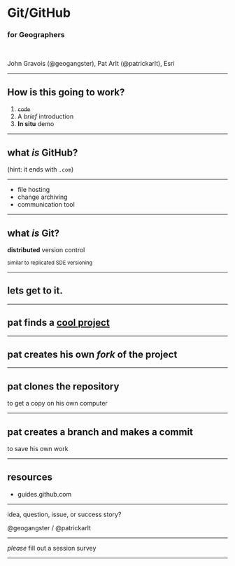 <!-- to do
brief intro - john?

meat:
1. pat finds a [cool project](https://github.com/jgravois/sandbox)

points to drive home:
1. what is a clone
2. what is a fork
3. what is a branch
4. what is a commit
5. files on disk change when you check out a different branch
6. you can switch back and forth between terminal git and a UI

you can commit directly on the website

brief outro (show that a PR highlights branches, diff, discussion) - john
tools/resources
-->

<!-- .slide: data-background="/presentations/template2/images/2017-title.png" -->

<!--div style="margin: auto; padding-top: 50px; padding-bottom: 50px; width: 80%; background: rgba(30,30,30,0.9)"/-->

# Git/GitHub
### for Geographers

<br>

John Gravois (@geogangster), Pat Arlt (@patrickarlt), Esri

---

<!-- .slide: data-background="/presentations/template2/images/2017-slide2.png" -->

## How is this going to work?

1. ~~`code`~~
2. A *brief* introduction
3. **In situ** demo

---

<!-- .slide: data-background="/presentations/template2/images/2017-slide2.png" -->

## what _is_ GitHub?

(hint: it ends with `.com`)

---

<!-- .slide: data-background="/presentations/template2/images/2017-slide2.png" -->

* file hosting
* change archiving
* communication tool

---

<!-- .slide: data-background="/presentations/template2/images/2017-slide2.png" -->

## what _is_ Git?

**distributed** version control

<small>similar to replicated SDE versioning</small>

<!-- need screenshot -->

---

<!-- .slide: data-background="/presentations/template2/images/2017-slide2.png" -->

## lets get to it.

---

<!-- .slide: data-background="/presentations/template2/images/2017-slide2.png" -->

## pat finds a [cool project](https://github.com/jgravois/sandbox)

---

<!-- .slide: data-background="/presentations/template2/images/2017-slide2.png" -->

## pat creates his own *fork* of the project

---

<!-- .slide: data-background="/presentations/template2/images/2017-slide2.png" -->

## pat clones the repository

to get a copy on his own computer

---

<!-- .slide: data-background="/presentations/template2/images/2017-slide2.png" -->

## pat creates a branch and makes a commit

to save his own work

---

<!-- .slide: data-background="/presentations/template2/images/2017-slide2.png" -->

## resources

* guides.github.com

---

<!-- .slide: data-background="/presentations/template2/images/2017-slide2.png" -->

idea, question, issue, or success story?

@geogangster / @patrickarlt

---

<!-- .slide: data-background="/presentations/template2/images/2017-slide3.png" -->

_please_ fill out a session survey

---

<!-- .slide: data-background="/presentations/template2/images/2017-end.png" -->
